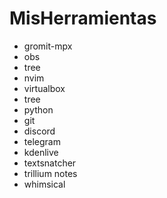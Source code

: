 # MisHerramientas

- gromit-mpx
- obs
- tree
- nvim
- virtualbox
- tree
- python
- git
- discord
- telegram
- kdenlive
- textsnatcher
- trillium notes
- whimsical
